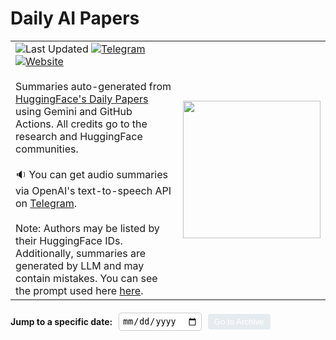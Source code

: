 # Daily AI Papers

<table style="border: none; border-collapse: collapse;">
<tr style="border: none;">
<td style="border: none;">
<img src="https://img.shields.io/badge/Last%20Updated-{DATE}-brightgreen" alt="Last Updated"> <a href="https://t.me/daily_ai_papers"><img src="https://img.shields.io/badge/Telegram-Join%20Channel-blue?style=flat-square&logo=telegram" alt="Telegram"></a> <a href="https://gabrielchua.me/daily-ai-papers/"><img src="https://img.shields.io/badge/Website-Visit%20Daily%20AI%20Papers-blue?style=flat-square&logo=github" alt="Website"></a> <br><br>
Summaries auto-generated from <a href="https://huggingface.co/papers">HuggingFace's Daily Papers</a> using Gemini and GitHub Actions. All credits go to the research and HuggingFace communities.<br><br>
🔉 You can get audio summaries via OpenAI's text-to-speech API on <a href="https://t.me/daily_ai_papers">Telegram</a>.<br><br>
Note: Authors may be listed by their HuggingFace IDs. Additionally, summaries are generated by LLM and may contain mistakes. You can see the prompt used here <a href="templates/prompt_template.md">here</a>.
</td>
<td style="border: none;" width="220">
<img src="https://raw.githubusercontent.com/gabrielchua/daily-ai-papers/main/_includes/icon.png" width="220">
</td>
</tr>
</table>

<div class="archive-selector">
  <label for="date-selector">Jump to a specific date:</label>
  <input type="date" id="date-selector" min="2024-09-05" max="">
  <button onclick="goToArchive()" class="archive-button">Go to Archive</button>
</div>

<script>
function goToArchive() {
  var date = document.getElementById('date-selector').value;
  if (date) {
    var [year, month, day] = date.split('-');
    var url = `https://gabrielchua.me/daily-ai-papers/archive/${year}/${month}/${day}.html`;
    window.location.href = url;
  } else {
    alert('Please select a date');
  }
}

// Set max date to current date
var today = new Date().toISOString().split('T')[0];
document.getElementById('date-selector').setAttribute('max', today);
</script>

<style>
.archive-selector {
  display: flex;
  align-items: center;
  gap: 10px;
  margin: 20px 0;
}

.archive-selector label {
  font-weight: bold;
}

.archive-selector input[type="date"] {
  padding: 5px;
  border: 1px solid #ccc;
  border-radius: 4px;
}

.archive-button {
  padding: 5px 10px;
  background-color: #007bff;
  color: white;
  border: none;
  border-radius: 4px;
  cursor: pointer;
  transition: background-color 0.3s;
}

.archive-button:hover {
  background-color: #0056b3;
}
</style>

